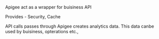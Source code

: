 Apigee act as a  wrapper for buisiness API

Provides - Security, Cache

API calls passes through Apigee creates analytics data. This data canbe used by buisiness, opterations etc.,
